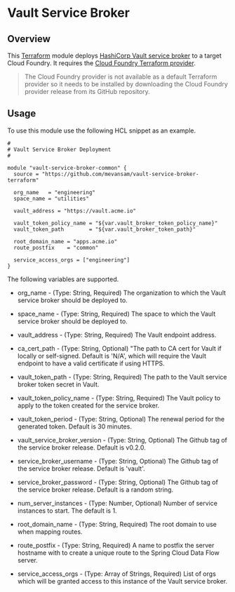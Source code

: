# Vault Service Broker

## Overview

This [Terraform](https://www.terraform.io/) module deploys [HashiCorp Vault service broker](https://github.com/hashicorp/vault) to a target Cloud Foundry. It requires the [Cloud Foundry Terraform provider](https://github.com/mevansam/terraform-provider-cloudfoundry).

> The Cloud Foundry provider is not available as a default Terraform provider so it needs to be installed by downloading the Cloud Foundry provider release from its GitHub repository.

## Usage

To use this module use the following HCL snippet as an example. 

```
#
# Vault Service Broker Deployment
#

module "vault-service-broker-common" {
  source = "https://github.com/mevansam/vault-service-broker-terraform"

  org_name   = "engineering"
  space_name = "utilities"

  vault_address = "https://vault.acme.io"

  vault_token_policy_name = "${var.vault_broker_token_policy_name}"
  vault_token_path        = "${var.vault_broker_token_path}"

  root_domain_name = "apps.acme.io"
  route_postfix    = "common"

  service_access_orgs = ["engineering"]
}

```

The following variables are supported.

* org_name - (Type: String, Required) The organization to which the Vault service broker should be deployed to.

* space_name - (Type: String, Required) The space to which the Vault service broker should be deployed to.

* vault_address - (Type: String, Required) The Vault endpoint address.

* ca_cert_path - (Type: String, Optional) "The path to CA cert for Vault if locally or self-signed. Default is 'N/A', which will require the Vault endpoint to have a valid certificate if using HTTPS.

* vault_token_path - (Type: String, Required) The path to the Vault service broker token secret in Vault.

* vault_token_policy_name - (Type: String, Required) The Vault policy to apply to the token created for the service broker.

* vault_token_period - (Type: String, Optional) The renewal period for the generated token. Default is 30 minutes.

* vault_service_broker_version - (Type: String, Optional) The Github tag of the service broker release. Default is v0.2.0.

* service_broker_username - (Type: String, Optional) The Github tag of the service broker release. Default is 'vault'.

* service_broker_password - (Type: String, Optional) The Github tag of the service broker release. Default is a random string.

* num_server_instances - (Type: Number, Optional) Number of service instances to start. The default is 1.

* root_domain_name - (Type: String, Required) The root domain to use when mapping routes.

* route_postfix - (Type: String, Required) A name to postfix the server hostname with to create a unique route to the Spring Cloud Data Flow server.

* service_access_orgs - (Type: Array of Strings, Required) List of orgs which will be granted access to this instance of the Vault service broker.